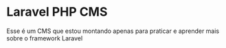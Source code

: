 # Laravel PHP CMS

Esse é um CMS que estou montando apenas para praticar e aprender mais sobre o framework Laravel
